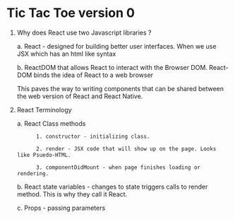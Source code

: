 # Tic Tac Toe version 0

1. Why does React use two Javascript libraries ?

    a. React - designed for building better user interfaces. When we use JSX which has an html like syntax 

    b. ReactDOM that allows React to interact with the Browser DOM. React-DOM binds the idea of React to a web browser
    
    This paves the way to writing components that can be shared between the web version of React and React Native.

2. React Terminology

      a.  React Class methods

             1. constructor - initializing class.

             2. render - JSX code that will show up on the page. Looks like Psuedo-HTML.

             3. componentDidMount - when page finishes loading or rendering.

      b. React state variables - changes to state triggers calls to render method. This is why  they call it React.

      c. Props - passing parameters